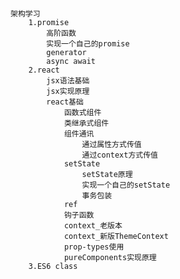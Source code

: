 #

    架构学习
        1.promise
            高阶函数
            实现一个自己的promise
            generator
            async await
        2.react
            jsx语法基础
            jsx实现原理
            react基础
                函数式组件
                类继承式组件
                组件通讯
                    通过属性方式传值
                    通过context方式传值
                setState
                    setState原理
                    实现一个自己的setState
                    事务包装
                ref
                钩子函数
                context_老版本
                context_新版ThemeContext
                prop-types使用
                pureComponents实现原理
        3.ES6 class
